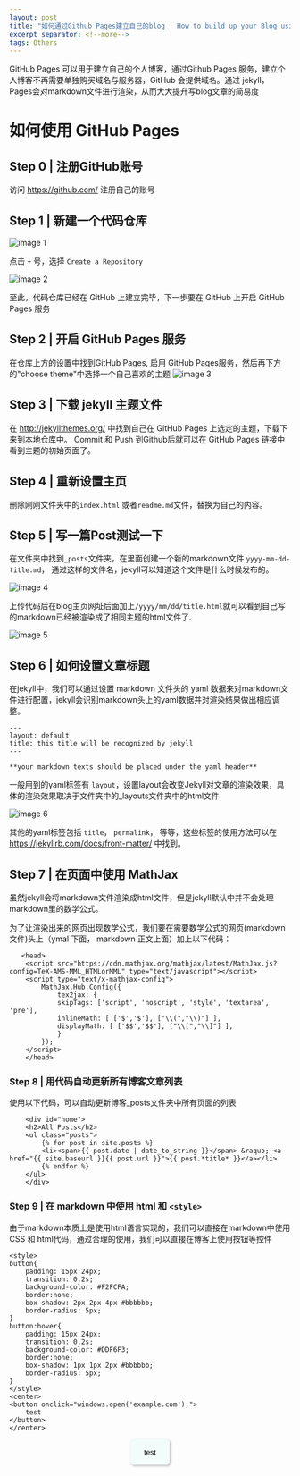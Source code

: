 ```yaml
---
layout: post
title: "如何通过Github Pages建立自己的blog | How to build up your Blog using GitHub Pages?"
excerpt_separator: <!--more-->
tags: Others
---
```

GitHub Pages 可以用于建立自己的个人博客，通过Github Pages 服务，建立个人博客不再需要单独购买域名与服务器，GitHub 会提供域名。通过 jekyll， Pages会对markdown文件进行渲染，从而大大提升写blog文章的简易度
<!--more-->

# 如何使用 GitHub Pages

## Step 0 | 注册GitHub账号
访问 https://github.com/ 注册自己的账号

## Step 1 | 新建一个代码仓库
![image 1](https://markchenyutian.github.io/Markchen_Blog/Asset/How_to_write_blog_1.png)

点击 `+` 号，选择 `Create a Repository` 

![image 2](https://markchenyutian.github.io/Markchen_Blog/Asset/How_to_write_blog_2.png)

至此，代码仓库已经在 GitHub 上建立完毕，下一步要在 GitHub 上开启 GitHub Pages 服务

## Step 2 | 开启 GitHub Pages 服务


在仓库上方的设置中找到GitHub Pages, 启用 GitHub Pages服务，然后再下方的"choose theme"中选择一个自己喜欢的主题
![image 3](https://markchenyutian.github.io/Markchen_Blog/Asset/How_to_write_blog_3.png)

## Step 3 | 下载 jekyll 主题文件

在 http://jekyllthemes.org/ 中找到自己在 GitHub Pages 上选定的主题，下载下来到本地仓库中。 Commit 和 Push 到Github后就可以在 GitHub Pages 链接中看到主题的初始页面了。

## Step 4 | 重新设置主页

删除刚刚文件夹中的`index.html` 或者`readme.md`文件，替换为自己的内容。

## Step 5 | 写一篇Post测试一下
在文件夹中找到`_posts`文件夹，在里面创建一个新的markdown文件 `yyyy-mm-dd-title.md`， 通过这样的文件名，jekyll可以知道这个文件是什么时候发布的。

![image 4](https://markchenyutian.github.io/Markchen_Blog/Asset/How_to_write_blog_4.png)

上传代码后在blog主页网址后面加上`/yyyy/mm/dd/title.html`就可以看到自己写的markdown已经被渲染成了相同主题的html文件了.

![image 5](https://markchenyutian.github.io/Markchen_Blog/Asset/How_to_write_blog_5.png)

## Step 6 | 如何设置文章标题
在jekyll中，我们可以通过设置 markdown 文件头的 yaml 数据来对markdown文件进行配置，jekyll会识别markdown头上的yaml数据并对渲染结果做出相应调整。

```
---
layout: default
title: this title will be recognized by jekyll
---

**your markdown texts should be placed under the yaml header**
```

一般用到的yaml标签有 `layout`，设置layout会改变Jekyll对文章的渲染效果，具体的渲染效果取决于文件夹中的_layouts文件夹中的html文件

![image 6](https://markchenyutian.github.io/Markchen_Blog/Asset/How_to_write_blog_6.png)

其他的yaml标签包括 `title`， `permalink`， 等等，这些标签的使用方法可以在 https://jekyllrb.com/docs/front-matter/ 中找到。

## Step 7 | 在页面中使用 MathJax

虽然jekyll会将markdown文件渲染成html文件，但是jekyll默认中并不会处理markdown里的数学公式。

为了让渲染出来的网页出现数学公式，我们要在需要数学公式的网页(markdown 文件)头上（ymal 下面， markdown 正文上面）加上以下代码：
```
   <head>
    <script src="https://cdn.mathjax.org/mathjax/latest/MathJax.js?config=TeX-AMS-MML_HTMLorMML" type="text/javascript"></script>
    <script type="text/x-mathjax-config">
        MathJax.Hub.Config({
            tex2jax: {
            skipTags: ['script', 'noscript', 'style', 'textarea', 'pre'],
            inlineMath: [ ['$','$'], ["\\(","\\)"] ],
            displayMath: [ ['$$','$$'], ["\\[","\\]"] ],
            }
        });
    </script>
    </head>
```


### Step 8 | 用代码自动更新所有博客文章列表

使用以下代码，可以自动更新博客_posts文件夹中所有页面的列表
```
    <div id="home">
    <h2>All Posts</h2>
    <ul class="posts">
        {% for post in site.posts %}
        <li><span>{{ post.date | date_to_string }}</span> &raquo; <a href="{{ site.baseurl }}{{ post.url }}">{{ post.*title* }}</a></li>
        {% endfor %}
    </ul>
    </div>
```

### Step 9 | 在 markdown 中使用 html 和 `<style>`
由于markdown本质上是使用html语言实现的，我们可以直接在markdown中使用 CSS 和 html代码，通过合理的使用，我们可以直接在博客上使用按钮等控件

```
<style>
button{
    padding: 15px 24px;
    transition: 0.2s;
    background-color: #F2FCFA;
    border:none;
    box-shadow: 2px 2px 4px #bbbbbb;
    border-radius: 5px;
}
button:hover{
    padding: 15px 24px;
    transition: 0.2s;
    background-color: #DDF6F3;
    border:none;
    box-shadow: 1px 1px 2px #bbbbbb;
    border-radius: 5px;
}
</style>
<center>
<button onclick="windows.open('example.com');">
    test
</button>
</center>
```
<style>
button{
    padding: 15px 24px;
    transition: 0.2s;
    background-color: #F2FCFA;
    border:none;
    box-shadow: 2px 2px 4px #bbbbbb;
    border-radius: 5px;
}
button:hover{
    padding: 15px 24px;
    transition: 0.2s;
    background-color: #DDF6F3;
    border:none;
    box-shadow: 1px 1px 2px #bbbbbb;
    border-radius: 5px;
}
</style>
<center><button onclick="windows.open('example.com');">
    test
</button></center>
